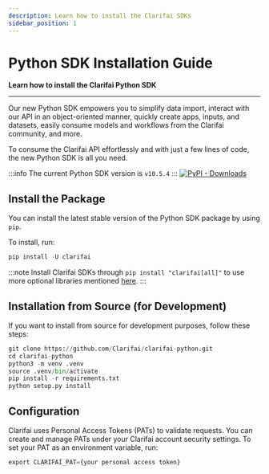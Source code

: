```yaml
---
description: Learn how to install the Clarifai SDKs
sidebar_position: 1
---
```


# Python SDK Installation Guide

**Learn how to install the Clarifai Python SDK**
<hr />

Our new Python SDK empowers you to simplify data import, interact with our API in an object-oriented manner, quickly create apps, inputs, and datasets, easily consume models and workflows from the Clarifai community, and more. 

To consume the Clarifai API effortlessly and with just a few lines of code, the new Python SDK is all you need.

:::info
The current Python SDK version is `v10.5.4`
:::
<a href="https://pypi.org/project/clarifai" target="_blank"> <img src="https://img.shields.io/pypi/dm/clarifai" alt="PyPI - Downloads" /> </a> 

## Install the Package

You can install the latest stable version of the Python SDK package by using `pip`.

To install, run:

```python
pip install -U clarifai
```

:::note
Install Clarifai SDKs through  ```pip install "clarifai[all]"``` to use more optional libraries mentioned [here](https://github.com/Clarifai/clarifai-python/blob/491d5444f5ae5da234012022e1ba4e83739242a4/setup.py).
:::

## Installation from Source (for Development)

If you want to install from source for development purposes, follow these steps:

```python
git clone https://github.com/Clarifai/clarifai-python.git
cd clarifai-python
python3 -m venv .venv
source .venv/bin/activate
pip install -r requirements.txt
python setup.py install
```

## Configuration

Clarifai uses Personal Access Tokens (PATs) to validate requests. You can create and manage PATs under your Clarifai account security settings. To set your PAT as an environment variable, run:

```python
export CLARIFAI_PAT={your personal access token}
```
